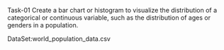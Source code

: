 Task-01
Create a bar chart or histogram to visualize the distribution of a categorical or continuous variable, such as the distribution of ages or genders in a population.

DataSet:world_population_data.csv

